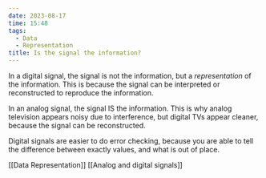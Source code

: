 ```yaml
---
date: 2023-08-17
time: 15:48
tags:
  - Data
  - Representation
title: Is the signal the information?
---
```

In a digital signal, the signal is not the information, but a *representation* of the information. This is because the signal can be interpreted or reconstructed to reproduce the information.

In an analog signal, the signal IS the information. This is why analog television appears noisy due to interference, but digital TVs appear cleaner, because the signal can be reconstructed.

Digital signals are easier to do error checking, because you are able to tell the difference between exactly values, and what is out of place.

[[Data Representation]] [[Analog and digital signals]] 